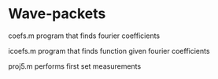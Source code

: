 # Wave-packets
coefs.m program that finds fourier coefficients

icoefs.m program that finds function given fourier coefficients

proj5.m performs first set measurements 
